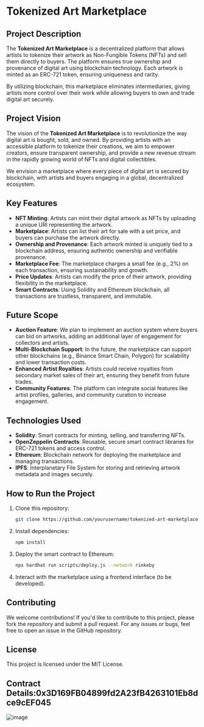 # Tokenized Art Marketplace

## Project Description

The **Tokenized Art Marketplace** is a decentralized platform that allows artists to tokenize their artwork as Non-Fungible Tokens (NFTs) and sell them directly to buyers. The platform ensures true ownership and provenance of digital art using blockchain technology. Each artwork is minted as an ERC-721 token, ensuring uniqueness and rarity.

By utilizing blockchain, this marketplace eliminates intermediaries, giving artists more control over their work while allowing buyers to own and trade digital art securely.

## Project Vision

The vision of the **Tokenized Art Marketplace** is to revolutionize the way digital art is bought, sold, and owned. By providing artists with an accessible platform to tokenize their creations, we aim to empower creators, ensure transparent ownership, and provide a new revenue stream in the rapidly growing world of NFTs and digital collectibles.

We envision a marketplace where every piece of digital art is secured by blockchain, with artists and buyers engaging in a global, decentralized ecosystem.

## Key Features

- **NFT Minting**: Artists can mint their digital artwork as NFTs by uploading a unique URI representing the artwork.
- **Marketplace**: Artists can list their art for sale with a set price, and buyers can purchase the artwork directly.
- **Ownership and Provenance**: Each artwork minted is uniquely tied to a blockchain address, ensuring authentic ownership and verifiable provenance.
- **Marketplace Fee**: The marketplace charges a small fee (e.g., 2%) on each transaction, ensuring sustainability and growth.
- **Price Updates**: Artists can modify the price of their artwork, providing flexibility in the marketplace.
- **Smart Contracts**: Using Solidity and Ethereum blockchain, all transactions are trustless, transparent, and immutable.

## Future Scope

- **Auction Feature**: We plan to implement an auction system where buyers can bid on artworks, adding an additional layer of engagement for collectors and artists.
- **Multi-Blockchain Support**: In the future, the marketplace can support other blockchains (e.g., Binance Smart Chain, Polygon) for scalability and lower transaction costs.
- **Enhanced Artist Royalties**: Artists could receive royalties from secondary market sales of their art, ensuring they benefit from future trades.
- **Community Features**: The platform can integrate social features like artist profiles, galleries, and community curation to increase engagement.

## Technologies Used

- **Solidity**: Smart contracts for minting, selling, and transferring NFTs.
- **OpenZeppelin Contracts**: Reusable, secure smart contract libraries for ERC-721 tokens and access control.
- **Ethereum**: Blockchain network for deploying the marketplace and managing transactions.
- **IPFS**: Interplanetary File System for storing and retrieving artwork metadata and images securely.

## How to Run the Project

1. Clone this repository:
    ```bash
    git clone https://github.com/yourusername/tokenized-art-marketplace.git
    ```

2. Install dependencies:
    ```bash
    npm install
    ```

3. Deploy the smart contract to Ethereum:
    ```bash
    npx hardhat run scripts/deploy.js --network rinkeby
    ```

4. Interact with the marketplace using a frontend interface (to be developed).

## Contributing

We welcome contributions! If you'd like to contribute to this project, please fork the repository and submit a pull request. For any issues or bugs, feel free to open an issue in the GitHub repository.

## License

This project is licensed under the MIT License.

## Contract Details:0x3D169FB04899fd2A23fB4263101Eb8dce9cEF045
![image](https://github.com/user-attachments/assets/7876c8c3-55bb-47e1-b518-cf6cd8ad7aaa)

